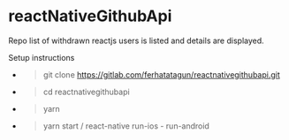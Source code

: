 # reactNativeGithubApi

Repo list of withdrawn reactjs users is listed and details are displayed.

Setup instructions

* > git clone https://gitlab.com/ferhatatagun/reactnativegithubapi.git
* > cd reactnativegithubapi
* > yarn
* > yarn start / react-native run-ios - run-android



